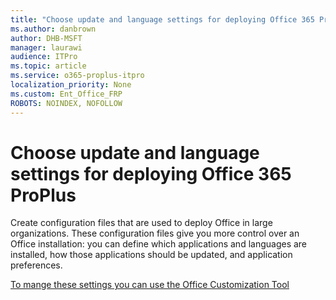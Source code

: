 ```yaml
---
title: "Choose update and language settings for deploying Office 365 ProPlus"
ms.author: danbrown
author: DHB-MSFT
manager: laurawi
audience: ITPro
ms.topic: article
ms.service: o365-proplus-itpro
localization_priority: None
ms.custom: Ent_Office_FRP
ROBOTS: NOINDEX, NOFOLLOW
---
```


# Choose update and language settings for deploying Office 365 ProPlus

Create configuration files that are used to deploy Office in large organizations. These configuration files give you more control over an Office installation: you can define which applications and languages are installed, how those applications should be updated, and application preferences. 

[To mange these settings you can use the Office Customization Tool](https://config.office.com/officeSettings/configure)
